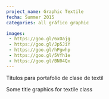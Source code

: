 ```yaml
---
project_name: Graphic Textile
fecha: Summer 2015
categories: all gráfico graphic

images:
 - https://goo.gl/6xOajg
 - https://goo.gl/Jp5JiY
 - https://goo.gl/hPgwhp
 - https://goo.gl/5Vfh1e
 - https://goo.gl/BN04Qx
---
```

Títulos para portafolio de clase de textil


Some title graphics for textile class
